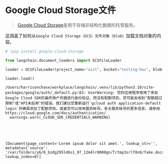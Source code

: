 # Google Cloud Storage文件

>[Google Cloud Storage](https://en.wikipedia.org/wiki/Google_Cloud_Storage)是用于存储非结构化数据的托管服务。

这涵盖了如何从`Google Cloud Storage（GCS）文件对象（blob）`加载文档对象的内容。


```python
# !pip install google-cloud-storage
```


```python
from langchain.document_loaders import GCSFileLoader
```


```python
loader = GCSFileLoader(project_name="aist", bucket="testing-hwc", blob="fake.docx")
```


```python
loader.load()
```

    /Users/harrisonchase/workplace/langchain/.venv/lib/python3.10/site-packages/google/auth/_default.py:83: UserWarning: 您的应用程序使用了来自Google Cloud SDK的最终用户凭据进行身份验证，而没有配额项目。您可能会收到"配额超过限制"或"API未启用"的错误。我们建议您重新运行`gcloud auth application-default login`并确保添加了配额项目。或者您可以改用服务帐号。有关服务帐号的更多信息，请参阅https://cloud.google.com/docs/authentication/
      warnings.warn(_CLOUD_SDK_CREDENTIALS_WARNING)
    




    [Document(page_content='Lorem ipsum dolor sit amet.', lookup_str='', metadata={'source': '/var/folders/y6/8_bzdg295ld6s1_97_12m4lr0000gn/T/tmp3srlf8n8/fake.docx'}, lookup_index=0)]




```python

```
